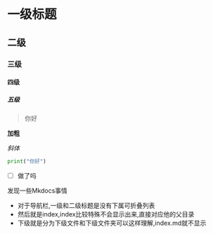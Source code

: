 # 一级标题

## 二级

### 三级

#### 四级

##### 五级

> 你好

**加粗**

*斜体*

```python
print("你好")
```

- [ ] 做了吗

发现一些Mkdocs事情

- 对于导航栏,一级和二级标题是没有下属可折叠列表
- 然后就是index,index比较特殊不会显示出来,直接对应他的父目录
- 下级就是分为下级文件和下级文件夹可以这样理解,index.md就不显示